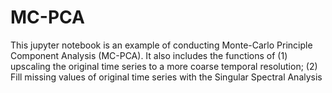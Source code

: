 # MC-PCA
This jupyter notebook is an example of conducting Monte-Carlo Principle Component Analysis (MC-PCA). It also includes the functions of (1) upscaling
the original time series to a more coarse temporal resolution; (2) Fill missing values of original time
series with the Singular Spectral Analysis

